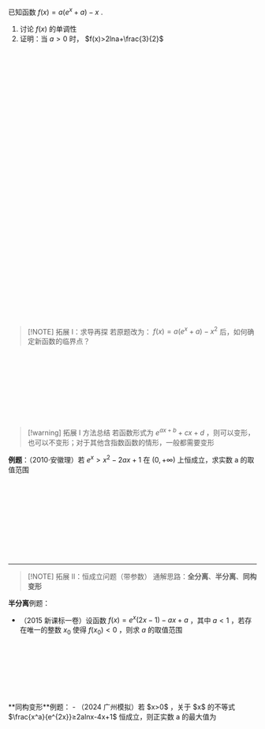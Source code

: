 已知函数 $f(x)=a(e^x+a)-x$ .
1. 讨论 $f(x)$ 的单调性
2. 证明：当 $a>0$ 时， $f(x)>2lna+\frac{3}{2}$

<br>
<br>
<br>
<br>
<br>
<br>
<br>
<br>
<br>

<br>
<br>
<br>
<br>
<br>
<br>
<br>
<br>
<br>
<br>
<br>

<br>
<br>
<br>
<br>
<br>
<br>

<br>
<br>
<br>

<br>
<br>
<br>





> [!NOTE] 拓展 I：求导再探
> 若原题改为： $f (x)=a (e^x+a)-x^2$  后，如何确定新函数的临界点？

<br>
<br>
<br>
<br>
<br>
<br>
<br>
<br>


> [!warning] 拓展 I 方法总结
> 若函数形式为 $e^{ax+b}+cx+d$ ，则可以变形，也可以不变形；对于其他含指数函数的情形，一般都需要变形

**例题**：（2010·安徽理）若 $e^x>x^2-2ax+1$ 在 $(0,+∞)$ 上恒成立，求实数 a 的取值范围
<br>
<br>
<br>
<br>
<br>
<br>
<br>
<br>

<br>
<br>


********

> [!NOTE] 拓展 II：恒成立问题（带参数）
> 通解思路：**全分离**、**半分离**、**同构变形**

**半分离**例题：
- （2015 新课标一卷）设函数 $f(x)=e^x(2x-1)-ax+a$ ，其中 $a<1$ ，若存在唯一的整数 $x_0$ 使得 $f(x_0)<0$ ，则求 $a$ 的取值范围
<br>
<br>
<br>
<br>
<br>
<br>
<br>
**同构变形**例题：
- （2024 广州模拟）若 $x>0$ ，关于 $x$ 的不等式 $\frac{x^a}{e^{2x}}≥2alnx-4x+1$ 恒成立，则正实数 a 的最大值为

